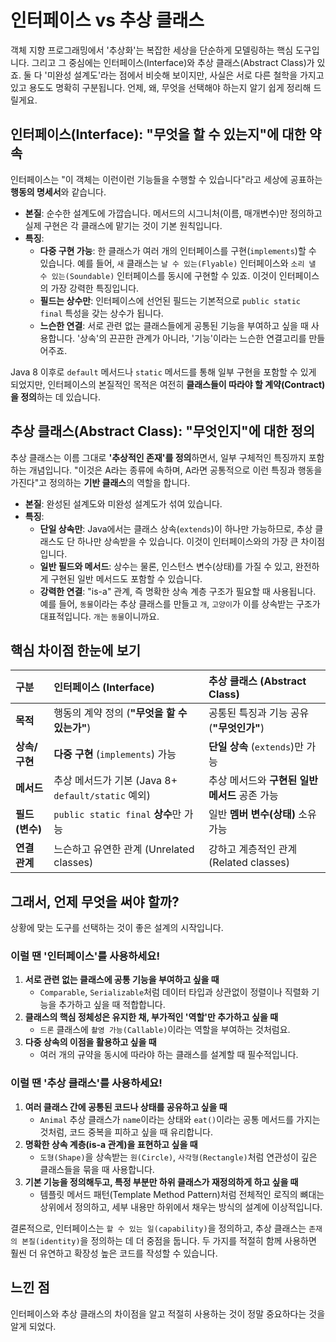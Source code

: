 # 인터페이스 vs 추상 클래스

객체 지향 프로그래밍에서 '추상화'는 복잡한 세상을 단순하게 모델링하는 핵심 도구입니다. 그리고 그 중심에는 인터페이스(Interface)와 추상 클래스(Abstract Class)가 있죠. 둘 다 '미완성 설계도'라는 점에서 비슷해 보이지만, 사실은 서로 다른 철학을 가지고 있고 용도도 명확히 구분됩니다. 언제, 왜, 무엇을 선택해야 하는지 알기 쉽게 정리해 드릴게요.

## 인터페이스(Interface): "무엇을 할 수 있는지"에 대한 약속

인터페이스는 "이 객체는 이런이런 기능들을 수행할 수 있습니다"라고 세상에 공표하는 **행동의 명세서**와 같습니다.

- **본질**: 순수한 설계도에 가깝습니다. 메서드의 시그니처(이름, 매개변수)만 정의하고 실제 구현은 각 클래스에 맡기는 것이 기본 원칙입니다.
- **특징**:
    - **다중 구현 가능**: 한 클래스가 여러 개의 인터페이스를 구현(`implements`)할 수 있습니다. 예를 들어, `새` 클래스는 `날 수 있는(Flyable)` 인터페이스와 `소리 낼 수 있는(Soundable)` 인터페이스를 동시에 구현할 수 있죠. 이것이 인터페이스의 가장 강력한 특징입니다.
    - **필드는 상수만**: 인터페이스에 선언된 필드는 기본적으로 `public static final` 특성을 갖는 상수가 됩니다.
    - **느슨한 연결**: 서로 관련 없는 클래스들에게 공통된 기능을 부여하고 싶을 때 사용합니다. '상속'의 끈끈한 관계가 아니라, '기능'이라는 느슨한 연결고리를 만들어주죠.

Java 8 이후로 `default` 메서드나 `static` 메서드를 통해 일부 구현을 포함할 수 있게 되었지만, 인터페이스의 본질적인 목적은 여전히 **클래스들이 따라야 할 계약(Contract)을 정의**하는 데 있습니다.

## 추상 클래스(Abstract Class): "무엇인지"에 대한 정의

추상 클래스는 이름 그대로 **'추상적인 존재'를 정의**하면서, 일부 구체적인 특징까지 포함하는 개념입니다. "이것은 A라는 종류에 속하며, A라면 공통적으로 이런 특징과 행동을 가진다"고 정의하는 **기반 클래스**의 역할을 합니다.

- **본질**: 완성된 설계도와 미완성 설계도가 섞여 있습니다.
- **특징**:
    - **단일 상속만**: Java에서는 클래스 상속(`extends`)이 하나만 가능하므로, 추상 클래스도 단 하나만 상속받을 수 있습니다. 이것이 인터페이스와의 가장 큰 차이점입니다.
    - **일반 필드와 메서드**: 상수는 물론, 인스턴스 변수(상태)를 가질 수 있고, 완전하게 구현된 일반 메서드도 포함할 수 있습니다.
    - **강력한 연결**: "is-a" 관계, 즉 명확한 상속 계층 구조가 필요할 때 사용됩니다. 예를 들어, `동물`이라는 추상 클래스를 만들고 `개`, `고양이`가 이를 상속받는 구조가 대표적입니다. `개`는 `동물`이니까요.


## 핵심 차이점 한눈에 보기

| 구분 | 인터페이스 (Interface) | 추상 클래스 (Abstract Class) |
| :-- | :-- | :-- |
| **목적** | 행동의 계약 정의 (**"무엇을 할 수 있는가"**) | 공통된 특징과 기능 공유 (**"무엇인가"**) |
| **상속/구현** | **다중 구현** (`implements`) 가능 | **단일 상속** (`extends`)만 가능 |
| **메서드** | 추상 메서드가 기본 (Java 8+ `default/static` 예외) | 추상 메서드와 **구현된 일반 메서드** 공존 가능 |
| **필드(변수)** | `public static final` **상수**만 가능 | 일반 **멤버 변수(상태)** 소유 가능 |
| **연결 관계** | 느슨하고 유연한 관계 (Unrelated classes) | 강하고 계층적인 관계 (Related classes) |

## 그래서, 언제 무엇을 써야 할까?

상황에 맞는 도구를 선택하는 것이 좋은 설계의 시작입니다.

### 이럴 땐 '인터페이스'를 사용하세요!

1. **서로 관련 없는 클래스에 공통 기능을 부여하고 싶을 때**
    - `Comparable`, `Serializable`처럼 데이터 타입과 상관없이 정렬이나 직렬화 기능을 추가하고 싶을 때 적합합니다.
2. **클래스의 핵심 정체성은 유지한 채, 부가적인 '역할'만 추가하고 싶을 때**
    - `드론` 클래스에 `촬영 가능(Callable)`이라는 역할을 부여하는 것처럼요.
3. **다중 상속의 이점을 활용하고 싶을 때**
    - 여러 개의 규약을 동시에 따라야 하는 클래스를 설계할 때 필수적입니다.

### 이럴 땐 '추상 클래스'를 사용하세요!

1. **여러 클래스 간에 공통된 코드나 상태를 공유하고 싶을 때**
    - `Animal` 추상 클래스가 `name`이라는 상태와 `eat()`이라는 공통 메서드를 가지는 것처럼, 코드 중복을 피하고 싶을 때 유리합니다.
2. **명확한 상속 계층(is-a 관계)을 표현하고 싶을 때**
    - `도형(Shape)`을 상속받는 `원(Circle)`, `사각형(Rectangle)`처럼 연관성이 깊은 클래스들을 묶을 때 사용합니다.
3. **기본 기능을 정의해두고, 특정 부분만 하위 클래스가 재정의하게 하고 싶을 때**
    - 템플릿 메서드 패턴(Template Method Pattern)처럼 전체적인 로직의 뼈대는 상위에서 정의하고, 세부 내용만 하위에서 채우는 방식의 설계에 이상적입니다.

결론적으로, 인터페이스는 `할 수 있는 일(capability)`을 정의하고, 추상 클래스는 `존재의 본질(identity)`을 정의하는 데 더 중점을 둡니다. 두 가지를 적절히 함께 사용하면 훨씬 더 유연하고 확장성 높은 코드를 작성할 수 있습니다.

## 느낀 점
인터페이스와 추상 클래스의 차이점을 알고 적절히 사용하는 것이 정말 중요하다는 것을 알게 되었다.

